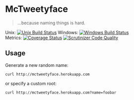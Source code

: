 # McTweetyface

> ...because naming things is hard.

Unix: [![Unix Build Status](http://img.shields.io/travis/jacebrowning/mctweetyface/master.svg)](https://travis-ci.org/jacebrowning/mctweetyface) Windows: [![Windows Build Status](https://img.shields.io/appveyor/ci/jacebrowning/mctweetyface/master.svg)](https://ci.appveyor.com/project/jacebrowning/mctweetyface)<br>Metrics: [![Coverage Status](http://img.shields.io/coveralls/jacebrowning/mctweetyface/master.svg)](https://coveralls.io/r/jacebrowning/mctweetyface) [![Scrutinizer Code Quality](http://img.shields.io/scrutinizer/g/jacebrowning/mctweetyface.svg)](https://scrutinizer-ci.com/g/jacebrowning/mctweetyface/?branch=master)

## Usage

Generate a new random name:

```
curl http://mctweetyface.herokuapp.com
```

or specify a custom root:

```
curl http://mctweetyface.herokuapp.com?name=foobar
```
